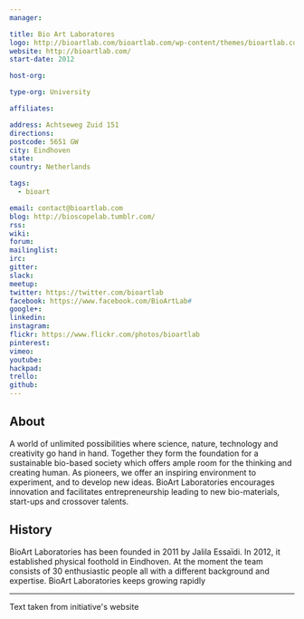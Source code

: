 ```yaml
---
manager:

title: Bio Art Laboratores
logo: http://bioartlab.com/bioartlab.com/wp-content/themes/bioartlab.com/dist/images/logo.png
website: http://bioartlab.com/
start-date: 2012

host-org:

type-org: University

affiliates:

address: Achtseweg Zuid 151
directions:
postcode: 5651 GW
city: Eindhoven
state:
country: Netherlands

tags:
  - bioart

email: contact@bioartlab.com
blog: http://bioscopelab.tumblr.com/
rss:
wiki:
forum:
mailinglist:
irc:
gitter:
slack:
meetup:
twitter: https://twitter.com/bioartlab
facebook: https://www.facebook.com/BioArtLab#
google+:
linkedin:
instagram:
flickr: https://www.flickr.com/photos/bioartlab
pinterest:
vimeo:
youtube:
hackpad:
trello:
github:
---
```


## About
A world of unlimited possibilities where science, nature, technology and creativity go hand in hand. Together they form the foundation for a sustainable bio-based society which offers ample room for the thinking and creating human.
As pioneers, we offer an inspiring environment to experiment, and to develop new ideas. BioArt Laboratories encourages innovation and facilitates entrepreneurship leading to new bio-materials, start-ups and crossover talents.
## History
BioArt Laboratories has been founded in 2011 by Jalila Essaïdi. In 2012, it established physical foothold in Eindhoven.
At the moment the team consists of 30 enthusiastic people all with a different background and expertise. BioArt Laboratories keeps growing rapidly

---
Text taken from initiative's website
